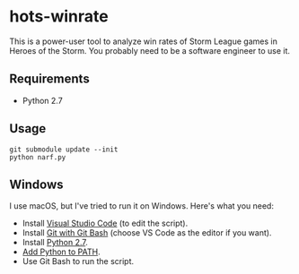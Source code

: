 # hots-winrate

This is a power-user tool to analyze win rates of Storm League games in Heroes of the Storm. You probably need to be a software engineer to use it.


## Requirements

* Python 2.7


## Usage

    git submodule update --init
    python narf.py


## Windows

I use macOS, but I've tried to run it on Windows. Here's what you need:

* Install [Visual Studio Code](https://code.visualstudio.com/) (to edit the script).
* Install [Git with Git Bash](https://git-scm.com/download/win) (choose VS Code as the editor if you want).
* Install [Python 2.7](https://www.python.org/downloads/release/python-2717/).
* [Add Python to PATH](https://gist.github.com/roblanf/6929493).
* Use Git Bash to run the script.
